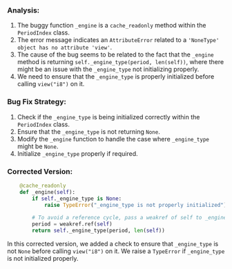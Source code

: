 ### Analysis:
1. The buggy function `_engine` is a `cache_readonly` method within the `PeriodIndex` class.
2. The error message indicates an `AttributeError` related to a `'NoneType' object has no attribute 'view'`.
3. The cause of the bug seems to be related to the fact that the `_engine` method is returning `self._engine_type(period, len(self))`, where there might be an issue with the `_engine_type` not initializing properly.
4. We need to ensure that the `_engine_type` is properly initialized before calling `view("i8")` on it.

### Bug Fix Strategy:
1. Check if the `_engine_type` is being initialized correctly within the `PeriodIndex` class.
2. Ensure that the `_engine_type` is not returning `None`.
3. Modify the `_engine` function to handle the case where `_engine_type` might be `None`.
4. Initialize `_engine_type` properly if required.

### Corrected Version:
```python
    @cache_readonly
    def _engine(self):
        if self._engine_type is None:
            raise TypeError("_engine_type is not properly initialized")
            
        # To avoid a reference cycle, pass a weakref of self to _engine_type.
        period = weakref.ref(self)
        return self._engine_type(period, len(self))
```

In this corrected version, we added a check to ensure that `_engine_type` is not `None` before calling `view("i8")` on it. We raise a `TypeError` if `_engine_type` is not initialized properly.